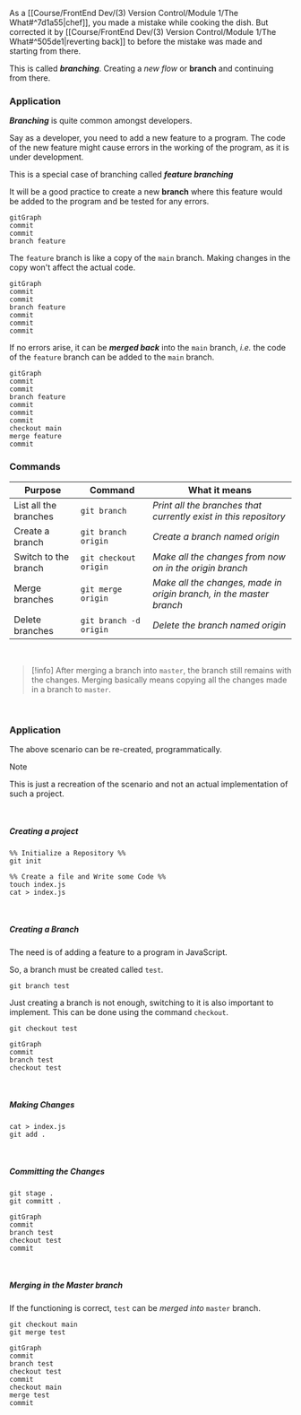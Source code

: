 As a [[Course/FrontEnd Dev/(3) Version Control/Module 1/The What#^7d1a55|chef]], you made a mistake while cooking the dish. But corrected it by [[Course/FrontEnd Dev/(3) Version Control/Module 1/The What#^505de1|reverting back]] to before the mistake was made and starting from there.

This is called ***branching***. Creating a *new flow* or **branch** and continuing from there. 

### Application
***Branching*** is quite common amongst developers. 

Say as a developer, you need to add a new feature to a program. The code of the new feature might cause errors in the working of the program, as it is under development.

This is a special case of branching called ***feature branching*** 

It will be a good practice to create a new **branch** where this feature would be added to the program and be tested for any errors.

```mermaid
gitGraph
commit
commit
branch feature
```

The `feature` branch is like a copy of the `main` branch. Making changes in the copy won't affect the actual code.
 
```mermaid
gitGraph
commit
commit
branch feature
commit
commit
commit
```

If no errors arise, it can be ***merged back*** into the `main` branch, *i.e.* the code of the `feature` branch can be added to the `main` branch.
```mermaid
gitGraph
commit
commit
branch feature
commit
commit
commit
checkout main
merge feature
commit
```

### Commands
| Purpose | Command | What it means |
|--|--|--|
| List all the branches | `git branch` | *Print all the branches that currently exist in this repository*  |
| Create a branch | `git branch origin` | *Create a branch named origin* |
| Switch to the branch | `git checkout origin` | *Make all the changes from now on in the origin branch* |
| Merge branches | `git merge origin` | *Make all the changes, made in origin branch, in the master branch* |
| Delete branches | `git branch -d origin` | *Delete the branch named origin* |
<br>

>[!info]
>After merging a branch into `master`, the branch still remains with the changes. Merging basically means copying all the changes made in a branch to `master`. 

<br>

### Application
The above scenario can be re-created, programmatically.
<br>
>[!note]
>This is just a recreation of the scenario and not an actual implementation of such a project.

<br>

##### Creating a project
```shell
%% Initialize a Repository %%
git init

%% Create a file and Write some Code %%
touch index.js
cat > index.js
```

<br>

##### Creating a Branch
The need is of adding a feature to a program in JavaScript. 

So, a branch must be created called `test`.

```shell
git branch test
```

Just creating a branch is not enough, switching to it is also important to implement. This can be done using the command `checkout`. 

```shell
git checkout test
```

```mermaid
gitGraph
commit
branch test
checkout test
```

<br>

##### Making Changes
```shell
cat > index.js
git add .
```

<br>

##### Committing the Changes
```shell
git stage .
git committ .
```

```mermaid
gitGraph
commit
branch test
checkout test
commit
```

<br>

##### Merging in the Master branch
If the functioning is correct, `test` can be *merged into* `master` branch.
```shell
git checkout main
git merge test
```
```mermaid
gitGraph
commit
branch test
checkout test
commit
checkout main
merge test
commit
```